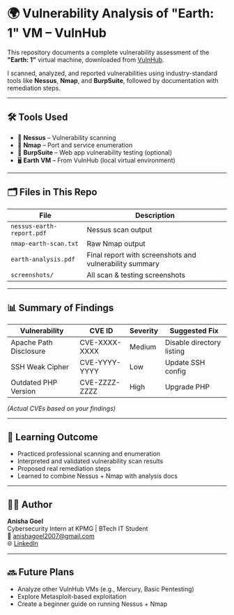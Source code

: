 # 🌍 Vulnerability Analysis of "Earth: 1" VM – VulnHub

This repository documents a complete vulnerability assessment of the **"Earth: 1"** virtual machine, downloaded from [VulnHub](https://www.vulnhub.com/).

I scanned, analyzed, and reported vulnerabilities using industry-standard tools like **Nessus**, **Nmap**, and **BurpSuite**, followed by documentation with remediation steps.

---

## 🛠 Tools Used

- 🔎 **Nessus** – Vulnerability scanning
- 📡 **Nmap** – Port and service enumeration
- 🧪 **BurpSuite** – Web app vulnerability testing (optional)
- 🖥 **Earth VM** – From VulnHub (local virtual environment)

---

## 🗂 Files in This Repo

| File | Description |
|------|-------------|
| `nessus-earth-report.pdf` | Nessus scan output |
| `nmap-earth-scan.txt` | Raw Nmap output |
| `earth-analysis.pdf` | Final report with screenshots and vulnerability summary |
| `screenshots/` | All scan & testing screenshots |

---

## 📊 Summary of Findings

| Vulnerability | CVE ID | Severity | Suggested Fix |
|---------------|--------|----------|----------------|
| Apache Path Disclosure | CVE-XXXX-XXXX | Medium | Disable directory listing |
| SSH Weak Cipher | CVE-YYYY-YYYY | Low | Update SSH config |
| Outdated PHP Version | CVE-ZZZZ-ZZZZ | High | Upgrade PHP |

*(Actual CVEs based on your findings)*

---

## 📌 Learning Outcome

- Practiced professional scanning and enumeration
- Interpreted and validated vulnerability scan results
- Proposed real remediation steps
- Learned to combine Nessus + Nmap with analysis docs

---

## 👩‍💻 Author

**Anisha Goel**  
Cybersecurity Intern at KPMG | BTech IT Student  
📧 anishagoel2007@gmail.com  
🌐 [LinkedIn](https://www.linkedin.com/in/anisha-goel-05april2007)

---

## 🔜 Future Plans

- Analyze other VulnHub VMs (e.g., Mercury, Basic Pentesting)
- Explore Metasploit-based exploitation
- Create a beginner guide on running Nessus + Nmap

